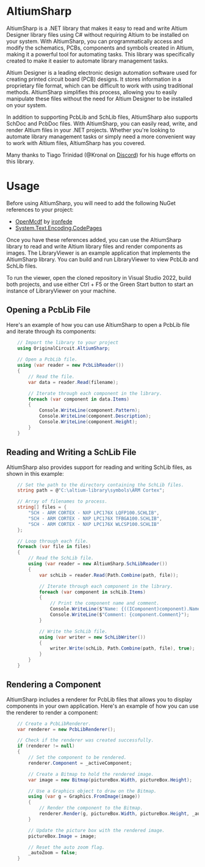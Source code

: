 
# AltiumSharp
AltiumSharp is a .NET library that makes it easy to read and write Altium Designer library files using C# without requiring Altium to be installed on your system. With AltiumSharp, you can programmatically access and modify the schematics, PCBs, components and symbols created in Altium, making it a powerful tool for automating tasks. This library was specifically created to make it easier to automate library management tasks.

Altium Designer is a leading electronic design automation software used for creating printed circuit board (PCB) designs. It stores information in a proprietary file format, which can be difficult to work with using traditional methods. AltiumSharp simplifies this process, allowing you to easily manipulate these files without the need for Altium Designer to be installed on your system.

In addition to supporting PcbLib and SchLib files, AltiumSharp also supports SchDoc and PcbDoc files. With AltiumSharp, you can easily read, write, and render Altium files in your .NET projects. Whether you're looking to automate library management tasks or simply need a more convenient way to work with Altium files, AltiumSharp has you covered.

Many thanks to Tiago Trinidad (@Kronal on [Discord](https://discord.gg/MEQ5Xe5)) for his huge efforts on this library.

# Usage
Before using AltiumSharp, you will need to add the following NuGet references to your project:
* [OpenMcdf](https://www.nuget.org/packages/OpenMcdf) by [ironfede](https://github.com/ironfede)
* [System.Text.Encoding.CodePages](https://www.nuget.org/packages/System.Text.Encoding.CodePages)

Once you have these references added, you can use the AltiumSharp library to read and write Altium library files and render components as images. The LibraryViewer is an example application that implements the AltiumSharp library. You can build and run LibraryViewer to view PcbLib and SchLib files.

To run the viewer, open the cloned repository in Visual Studio 2022, build both projects, and use either Ctrl + F5 or the Green Start button to start an instance of LibraryViewer on your machine.

## Opening a PcbLib File
Here's an example of how you can use AltiumSharp to open a PcbLib file and iterate through its components:
```csharp
	// Import the library to your project
	using OriginalCircuit.AltiumSharp;
	
	// Open a PcbLib file.
	using (var reader = new PcbLibReader())
	{
	    // Read the file.
	    var data = reader.Read(filename);

	    // Iterate through each component in the library.
	    foreach (var component in data.Items)
		{
			Console.WriteLine(component.Pattern);
			Console.WriteLine(component.Description);
			Console.WriteLine(component.Height);
		}
	}
  ```

## Reading and Writing a SchLib File
AltiumSharp also provides support for reading and writing SchLib files, as shown in this example:
```csharp
	// Set the path to the directory containing the SchLib files.
	string path = @"C:\altium-library\symbols\ARM Cortex";

	// Array of filenames to process.
	string[] files = {
	    "SCH - ARM CORTEX - NXP LPC176X LQFP100.SCHLIB",
	    "SCH - ARM CORTEX - NXP LPC176X TFBGA100.SCHLIB",
	    "SCH - ARM CORTEX - NXP LPC176X WLCSP100.SCHLIB"
	};

	// Loop through each file.
	foreach (var file in files)
	{
	    // Read the SchLib file.
	    using (var reader = new AltiumSharp.SchLibReader())
	    {
	        var schLib = reader.Read(Path.Combine(path, file));

	        // Iterate through each component in the library.
	        foreach (var component in schLib.Items)
	        {
	            // Print the component name and comment.
	            Console.WriteLine($"Name: {((IComponent)component).Name}");
	            Console.WriteLine($"Comment: {component.Comment}");
	        }

	        // Write the SchLib file.
	        using (var writer = new SchLibWriter())
	        {
	            writer.Write(schLib, Path.Combine(path, file), true);
	        }
	    }
	}
```

## Rendering a Component
AltiumSharp includes a renderer for PcbLib files that allows you to display components in your own application. Here's an example of how you can use the renderer to render a component:
```csharp
	// Create a PcbLibRenderer.
	var renderer = new PcbLibRenderer();

	// Check if the renderer was created successfully.
	if (renderer != null)
	{
	    // Set the component to be rendered.
	    renderer.Component = _activeComponent;

	    // Create a Bitmap to hold the rendered image.
	    var image = new Bitmap(pictureBox.Width, pictureBox.Height);

	    // Use a Graphics object to draw on the Bitmap.
	    using (var g = Graphics.FromImage(image))
	    {
	        // Render the component to the Bitmap.
	        renderer.Render(g, pictureBox.Width, pictureBox.Height, _autoZoom, fastRendering);
	    }

	    // Update the picture box with the rendered image.
	    pictureBox.Image = image;

	    // Reset the auto zoom flag.
	    _autoZoom = false;
	}
```